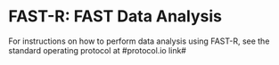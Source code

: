 # FAST-R: FAST Data Analysis

For instructions on how to perform data analysis using FAST-R, see the standard operating protocol at #protocol.io link#